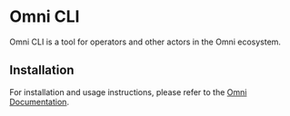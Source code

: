 # Omni CLI

Omni CLI is a tool for operators and other actors in the Omni ecosystem.

## Installation

For installation and usage instructions, please refer to the [Omni Documentation](https://docs.omni.network/).
